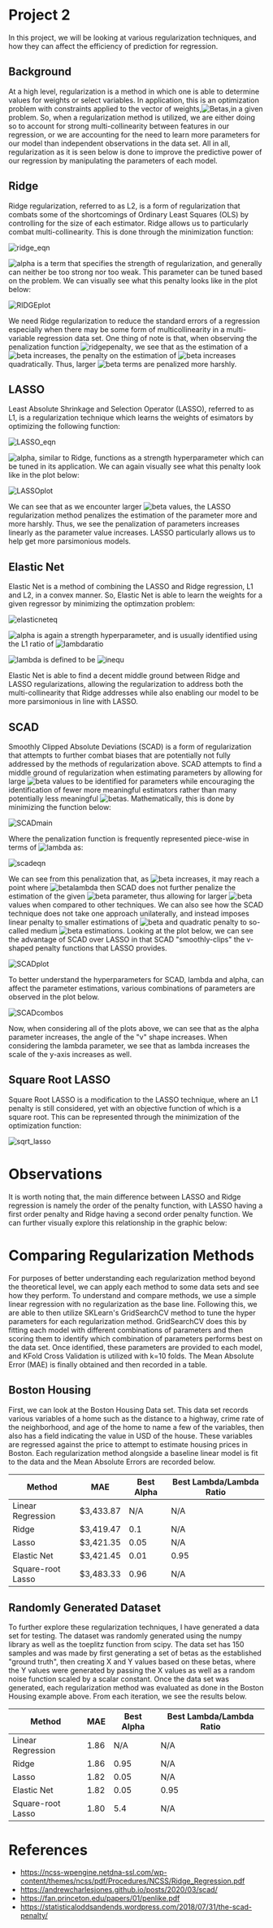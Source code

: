 # Project 2
In this project, we will be looking at various regularization techniques, and how they can affect the efficiency of prediction for regression.

## Background
At a high level, regularization is a method in which one is able to determine values for weights or select variables. In application,
this is an optimization problem with constraints applied to the vector of weights,![Betas](https://raw.githubusercontent.com/caiettia/Thesis-Project/main/project2/beta_weights.gif),in a given problem. So, when a regularization method is utilized, we are 
either doing so to account for strong multi-collinearity between features in our regression, or we are accounting for the need to learn more 
parameters for our model than independent observations in the data set. All in all, regularization as it is seen below is done to improve the predictive power
of our regression by manipulating the parameters of each model.

## Ridge
Ridge regularization, referred to as L2, is a form of regularization that combats some of the shortcomings of Ordinary Least Squares (OLS) 
by controlling for the size of each estimator. Ridge allows us to particularly combat multi-collinearity. This is done through the minimization function:

![ridge_eqn](https://raw.githubusercontent.com/caiettia/Thesis-Project/main/project2/ridge_eqn.gif)

![alpha](https://raw.githubusercontent.com/caiettia/Thesis-Project/main/project2/alpha.gif) is a term that specifies the strength of regularization, and generally can neither 
be too strong nor too weak. This parameter can be tuned based on the problem.
We can visually see what this penalty looks like in the plot below:

![RIDGEplot](https://raw.githubusercontent.com/caiettia/Thesis-Project/main/project2/RidgePenalty.png)

We need Ridge regularization to reduce the standard errors of a regression especially when there may be some form of multicollinearity in a multi-variable
regression data set. One thing of note is that, when observing the penalization function 
![ridgepenalty](https://raw.githubusercontent.com/caiettia/Thesis-Project/main/project2/ridgepenalty.gif), we see that as the estimation of a ![beta](https://raw.githubusercontent.com/caiettia/Thesis-Project/main/project2/beta.gif)
increases, the penalty on the estimation of ![beta](https://raw.githubusercontent.com/caiettia/Thesis-Project/main/project2/beta.gif) increases quadratically. Thus, larger ![beta](https://raw.githubusercontent.com/caiettia/Thesis-Project/main/project2/beta.gif) terms are penalized more harshly. 

## LASSO
Least Absolute Shrinkage and Selection Operator (LASSO), referred to as L1, is a regularization technique which learns the weights of esimators by 
optimizing the following function:

![LASSO_eqn](https://raw.githubusercontent.com/caiettia/Thesis-Project/main/project2/lasso_eqn.gif)

![alpha](https://raw.githubusercontent.com/caiettia/Thesis-Project/main/project2/alpha.gif), similar to Ridge, functions as a strength hyperparameter which can be tuned in 
its application. We can again visually see what this penalty look like in the
plot below:

![LASSOplot](https://raw.githubusercontent.com/caiettia/Thesis-Project/main/project2/LASSOpenalty.png)

We can see that as we encounter larger ![beta](https://raw.githubusercontent.com/caiettia/Thesis-Project/main/project2/beta.gif) values, the LASSO regularization method 
penalizes the estimation of the parameter more and more harshly. Thus, we see the 
penalization of parameters increases linearly as the parameter value increases. LASSO particularly allows us to help get more parsimonious models.
 
## Elastic Net
Elastic Net is a method of combining the LASSO and Ridge regression, L1 and L2, in a convex manner. So, Elastic Net is able to learn the weights for a given regressor
by minimizing the optimzation problem:

![elasticneteq](https://raw.githubusercontent.com/caiettia/Thesis-Project/main/project2/elasticnet_eqn.gif)

![alpha](https://raw.githubusercontent.com/caiettia/Thesis-Project/main/project2/alpha.gif) is again a strength hyperparameter, and is usually identified using the L1 ratio of ![lambdaratio](https://raw.githubusercontent.com/caiettia/Thesis-Project/main/project2/lambdaratio.gif)

![lambda](https://raw.githubusercontent.com/caiettia/Thesis-Project/main/project2/lambda.gif) is defined to be ![inequ](https://raw.githubusercontent.com/caiettia/Thesis-Project/main/project2/0_lambda_1.gif)

Elastic Net is able to find a decent middle ground between Ridge and LASSO regularizations, allowing the regularization to address both the multi-collinearity that 
Ridge addresses while also enabling our model to be more parsimonious in line with LASSO. 


## SCAD
Smoothly Clipped Absolute Deviations (SCAD) is a form of regularization that attempts to further combat biases that are potentially not fully addressed by the 
methods of regularization above. SCAD attempts to find a middle ground of regularization when estimating parameters by allowing for large ![beta](https://raw.githubusercontent.com/caiettia/Thesis-Project/main/project2/beta.gif) values to be identified 
for parameters while encouraging the identification of fewer more meaningful estimators rather than many potentially less meaningful ![beta](https://raw.githubusercontent.com/caiettia/Thesis-Project/main/project2/beta.gif)s. Mathematically, this is done by minimizing the function below:

![SCADmain](https://raw.githubusercontent.com/caiettia/Thesis-Project/main/project2/scad.gif)

Where the penalization function is frequently represented piece-wise in terms of 
![lambda](https://raw.githubusercontent.com/caiettia/Thesis-Project/main/project2/lambda.gif) as:

![scadeqn](https://raw.githubusercontent.com/caiettia/Thesis-Project/main/project2/scad_penalty.gif)

We can see from this penalization that, as ![beta](https://raw.githubusercontent.com/caiettia/Thesis-Project/main/project2/beta.gif) increases, it may reach a point where 
![betalambda](https://raw.githubusercontent.com/caiettia/Thesis-Project/main/project2/beta_alphalamb.gif) then SCAD does not further penalize the estimation of the
given ![beta](https://raw.githubusercontent.com/caiettia/Thesis-Project/main/project2/beta.gif) parameter, thus allowing for larger ![beta](https://raw.githubusercontent.com/caiettia/Thesis-Project/main/project2/beta.gif) values when compared to other techniques. We can also see how the SCAD technique does not 
take one approach unilaterally, and instead imposes linear penalty to smaller estimations of ![beta](https://raw.githubusercontent.com/caiettia/Thesis-Project/main/project2/beta.gif) and quadratic penalty to so-called medium ![beta](https://raw.githubusercontent.com/caiettia/Thesis-Project/main/project2/beta.gif) 
estimations. Looking at the plot below, we can see the advantage of SCAD over LASSO in that SCAD "smoothly-clips" the v-shaped penalty functions that LASSO provides. 

![SCADplot](https://raw.githubusercontent.com/caiettia/Thesis-Project/main/project2/SCADpenalty.png)

To better understand the hyperparameters for SCAD, lambda and alpha, can affect the parameter estimations, various combinations of parameters are observed in the plot below.

![SCADcombos](https://raw.githubusercontent.com/caiettia/Thesis-Project/main/project2/SCAD_explore_diff_param_combos.png)

Now, when considering all of the plots above, we can see that as the alpha parameter increases, the angle of the "v" shape increases. When considering the lambda parameter,
we see that as lambda increases the scale of the y-axis increases as well. 

## Square Root LASSO
Square Root LASSO is a modification to the LASSO technique, where an L1 penalty is still considered, yet with an objective function of which is a square root. This can be 
represented through the minimization of the optimization function:

![sqrt_lasso](https://raw.githubusercontent.com/caiettia/Thesis-Project/main/project2/sqrt_lasso.gif)


# Observations
It is worth noting that, the main difference between LASSO and Ridge regression is namely the order of the penalty function, with LASSO having a first order penalty and
Ridge having a second order penalty function. We can further visually explore this relationship in the graphic below:

# Comparing Regularization Methods
For purposes of better understanding each regularization method beyond the theoretical level, we can apply each method to some data sets and see how they perform. To 
understand and compare methods, we use a simple linear regression with no regularization as the base line. Following this, we are able to then utilize SKLearn's GridSearchCV 
method to tune the hyper parameters for each regularization method. GridSearchCV does this by fitting each model with different combinations of parameters and then scoring 
them to identify which combination of parameters performs best on the data set. Once identified, these parameters are provided to each model, and KFold Cross Validation is 
utilized with k=10 folds. The Mean Absolute Error (MAE) is finally obtained and then recorded in a table.

## Boston Housing
First, we can look at the Boston Housing Data set. This data set records various variables of a home such as the distance to a highway, crime rate of the neighborhood,
and age of the home to name a few of the variables, then also has a field indicating the value in USD of the house. These variables are regressed against the price to attempt 
to estimate housing prices in Boston. Each regularization method alongside a baseline linear model is fit to the data and the Mean Absolute Errors are recorded below.

| Method            | MAE       | Best Alpha | Best Lambda/Lambda Ratio |
|-------------------|-----------|------------|-------------|
| Linear Regression | $3,433.87 | N/A        | N/A         |
| Ridge             | $3,419.47 | 0.1        | N/A         |
| Lasso             | $3,421.35 | 0.05       | N/A         |
| Elastic Net       | $3,421.45 | 0.01       | 0.95        |
| Square-root Lasso | $3,483.33 | 0.96       | N/A         |

## Randomly Generated Dataset
To further explore these regularization techniques, I have generated a data set for testing. The dataset was randomly generated using the 
numpy library as well as the toeplitz function from scipy. The data set has 150 samples and was made by first generating a set of betas as the 
established "ground truth", then creating X and Y values based on these betas, where the Y values were generated by passing the X values as well as a
random noise function scaled by a scalar constant. Once the data set was generated, each regularization method was evaluated as done in the Boston 
Housing example above. From each iteration, we see the results below. 

| Method            | MAE       | Best Alpha | Best Lambda/Lambda Ratio |
|-------------------|-----------|------------|-------------|
| Linear Regression | 1.86 | N/A        | N/A         |
| Ridge             | 1.86 | 0.95        | N/A         |
| Lasso             | 1.82 | 0.05       | N/A         |
| Elastic Net       | 1.82 | 0.05       | 0.95        |
| Square-root Lasso | 1.80 | 5.4       | N/A         |


# References
 - https://ncss-wpengine.netdna-ssl.com/wp-content/themes/ncss/pdf/Procedures/NCSS/Ridge_Regression.pdf
 - https://andrewcharlesjones.github.io/posts/2020/03/scad/
 - https://fan.princeton.edu/papers/01/penlike.pdf
 - https://statisticaloddsandends.wordpress.com/2018/07/31/the-scad-penalty/

